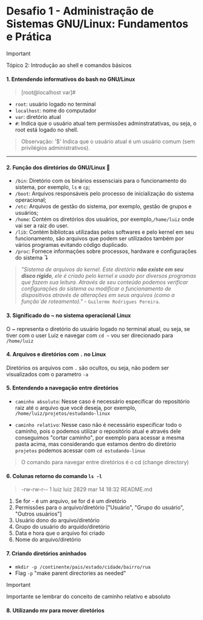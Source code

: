 # Desafio 1 -  Administração de Sistemas GNU/Linux: Fundamentos e Prática


> [!IMPORTANT]  
> Tópico 2: Introdução ao shell e comandos básicos 

#### 1. Entendendo informativos do bash no GNU/Linux


> [root@localhost var]#

- ```root```: usuário logado no terminal  
- ```localhost```: nome do computador
- ```var```: diretório atual 
- ```#```: Indica que o usuário atual tem permissões adminstratativas, ou seja, o root está logado no shell. 


> Observação: '$' Indica que o usuário atual é um usuário comum (sem privilégios administrativos).


---

#### 2. Função dos diretórios do GNU/Linux 📁

- ```/bin```: Diretório com os binários essensciais para o funcionamento do sistema, por exemplo, ```ls``` e ```cp```;
- ```/boot```: Arquivos responsáveis pelo processo de inicialização do sistema operacional;
- ```/etc```: Arquivos de gestão do sistema, por exemplo, gestão de grupos e usuários; 
- ```/home```: Contém os diretórios dos usuários, por exemplo,```/home/luiz``` onde vai ser a raiz do user. 
- ```/lib```: Contém bibliotcas utilizadas pelos softwares e pelo kernel em seu funcionamento, são arquivos que podem ser utilizados também por vários programas evitando código duplicado. 
- ```/proc```: Fornece informações sobre processos, hardware e configurações do sistema ↴

> *"Sistema de arquivos do kernel. Este diretório **não existe em seu disco rígido**, ele é criado pelo kernel e usado por diversos programas que fazem sua leitura. Através de seu conteúdo podemos verificar configurações do sistema ou modificar o funcionamento de dispositivos através de alterações em seus arquivos (como a função`de roteamento)."* - ```Guilerme Rodrigues Pereira```. 


#### 3. Significado do ~ no sistema operacional Linux 

O ~ representa o diretório do usuário logado no terminal atual, ou seja, se tiver com o user Luiz e navegar com ```cd ~``` vou ser direcionado para ```/home/luiz```


#### 4. Arquivos e diretórios com ```.```  no Linux 

Diretórios os arquivos com ```.``` são ocultos, ou seja, não podem ser visualizados com o parametro ```-a```


#### 5. Entendendo a navegação entre diretórios  

- ```caminho absoluto```: Nesse caso é necessário especificar do repositório raiz até o arquivo que você deseja, por exemplo, ```/home/luiz/projetos/estudando-linux```


- ```caminho relativo```: Nesse caso não é necessário especificar todo o caminho, pois o podemos utilizar o repositório atual e através dele conseguimos "cortar caminho", por exemplo para acessar a mesma pasta acima, mas considerando que estamos dentro do diretório ```projetos``` podemos acessar com ```cd estudando-linux```

> O comando para navegar entre diretórios é o cd (change directory)


#### 6. Colunas retorno do comando ```ls -l```

>   -rw-rw-r-- 1 luiz luiz 2829 mar 14 18:32 README.md

1. Se for - é um arquivo, se for d é um diretório 
2. Permissões para o arquivo/diretório ["Usuário", "Grupo do usuário", "Outros usuários"]
3. Usuário dono do arquivo/diretório 
4. Grupo do usuário do arquido/diretório 
5. Data e hora que o arquivo foi criado 
6. Nome do arquivo/diretório 


#### 7. Criando diretórios aninhados 

- ``` mkdir -p /continente/pais/estado/cidade/bairro/rua ```
- Flag ```-p``` "make parent directories as needed"

> [!IMPORTANT]
> Importante se lembrar do conceito de caminho relativo e absoluto

#### 8. Utilizando mv para mover diretórios 




